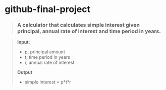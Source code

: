 # github-final-project

>### A calculator that calculates simple interest given principal, annual rate of interest and time period in years.

>**Input:**
>
>- p, principal amount
>- t, time period in years
>- r, annual rate of interest
>
>
>**Output**
>
>- simple interest = p\*t\*r

